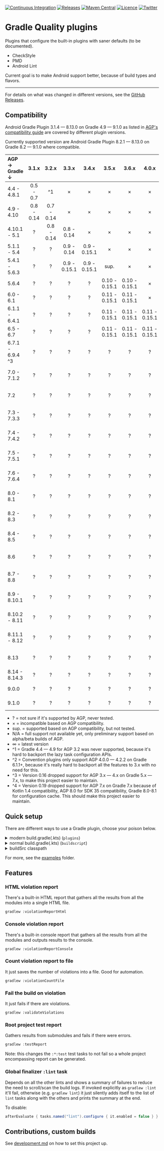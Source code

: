 [![Continuous Integration](https://github.com/TWiStErRob/net.twisterrob.gradle/actions/workflows/CI.yml/badge.svg)](https://github.com/TWiStErRob/net.twisterrob.gradle/actions/workflows/CI.yml)
[![Releases](https://img.shields.io/github/v/release/twisterrob/net.twisterrob.gradle)](
https://github.com/TWiStErRob/net.twisterrob.gradle/releases)
[![Maven Central](https://img.shields.io/maven-central/v/net.twisterrob.gradle/twister-quality)](
https://search.maven.org/search?q=g:net.twisterrob.gradle)
[![Licence](https://img.shields.io/github/license/twisterrob/net.twisterrob.gradle)](
https://github.com/TWiStErRob/net.twisterrob.gradle/blob/main/LICENCE)
[![Twitter](https://img.shields.io/twitter/follow/twisterrob?style=social)](
https://twitter.com/twisterrob)

# Gradle Quality plugins

Plugins that configure the built-in plugins with saner defaults (to be documented).
 * CheckStyle
 * PMD
 * Android Lint

Current goal is to make Android support better, because of build types and flavors.

---

For details on what was changed in different versions, see the [GitHub Releases](https://github.com/TWiStErRob/net.twisterrob.gradle/releases).

## Compatibility

Android Gradle Plugin 3.1.4 — 8.13.0 on Gradle 4.9 — 9.1.0 as listed in
[AGP's compatibility guide](https://developer.android.com/studio/releases/gradle-plugin#updating-gradle)
are covered by different plugin versions.

Currently supported version are Android Gradle Plugin 8.2.1 — 8.13.0 on Gradle 8.2 — 9.1.0 where compatible.

| AGP →<br/>Gradle ↓ |   3.1.x    |   3.2.x    |    3.3.x     |    3.4.x     |     3.5.x     |     3.6.x     |     4.0.x     |     4.1.x     |   4.2.x ^3    |    7.0.x    |    7.1.x    |    7.2.x    |    7.3.x    |  7.4.x ^4   |    8.0.x    |  8.1.x  ^4  |  8.2.x   |  8.3.x   |  8.4.x   |  8.5.x   |  8.6.x   |  8.7.x   |  8.8.x   |  8.9.x   |  8.10.x  |  8.11.x  |  8.12.x  |  8.13.x  |
|:-------------------|:----------:|:----------:|:------------:|:------------:|:-------------:|:-------------:|:-------------:|:-------------:|:-------------:|:-----------:|:-----------:|:-----------:|:-----------:|:-----------:|:-----------:|:-----------:|:--------:|:--------:|:--------:|:--------:|:--------:|:--------:|:--------:|:--------:|:--------:|:--------:|:--------:|:--------:|
| 4.4 - 4.8.1        | 0.5 - 0.7  |     ^1     |      ×       |      ×       |       ×       |       ×       |       ×       |       ×       |       ×       |      ×      |      ×      |      ×      |      ×      |      ×      |      ×      |      ×      |    ×     |    ×     |    ×     |    ×     |    ×     |    ×     |    ×     |    ×     |    ×     |    ×     |    ×     |    ×     |
| 4.9 - 4.10         | 0.8 - 0.14 | 0.7 - 0.14 |      ×       |      ×       |       ×       |       ×       |       ×       |       ×       |       ×       |      ×      |      ×      |      ×      |      ×      |      ×      |      ×      |      ×      |    ×     |    ×     |    ×     |    ×     |    ×     |    ×     |    ×     |    ×     |    ×     |    ×     |    ×     |    ×     |
| 4.10.1 - 5.1       |     ?      | 0.8 - 0.14 |  0.8 - 0.14  |      ×       |       ×       |       ×       |       ×       |       ×       |       ×       |      ×      |      ×      |      ×      |      ×      |      ×      |      ×      |      ×      |    ×     |    ×     |    ×     |    ×     |    ×     |    ×     |    ×     |    ×     |    ×     |    ×     |    ×     |    ×     |
| 5.1.1 - 5.4        |     ?      |     ?      |  0.9 - 0.14  | 0.9 - 0.15.1 |       ×       |       ×       |       ×       |       ×       |       ×       |      ×      |      ×      |      ×      |      ×      |      ×      |      ×      |      ×      |    ×     |    ×     |    ×     |    ×     |    ×     |    ×     |    ×     |    ×     |    ×     |    ×     |    ×     |    ×     |
| 5.4.1 - 5.6.3      |     ?      |     ?      | 0.9 - 0.15.1 | 0.9 - 0.15.1 |     sup.      |       ×       |       ×       |       ×       |       ×       |      ×      |      ×      |      ×      |      ×      |      ×      |      ×      |      ×      |    ×     |    ×     |    ×     |    ×     |    ×     |    ×     |    ×     |    ×     |    ×     |    ×     |    ×     |    ×     |
| 5.6.4              |     ?      |     ?      |      ?       |      ?       | 0.10 - 0.15.1 | 0.10 - 0.15.1 |       ×       |       ×       |       ×       |      ×      |      ×      |      ×      |      ×      |      ×      |      ×      |      ×      |    ×     |    ×     |    ×     |    ×     |    ×     |    ×     |    ×     |    ×     |    ×     |    ×     |    ×     |    ×     |
| 6.0 - 6.1          |     ?      |     ?      |      ?       |      ?       | 0.11 - 0.15.1 | 0.11 - 0.15.1 |       ×       |       ×       |       ×       |      ×      |      ×      |      ×      |      ×      |      ×      |      ×      |      ×      |    ×     |    ×     |    ×     |    ×     |    ×     |    ×     |    ×     |    ×     |    ×     |    ×     |    ×     |    ×     |
| 6.1.1 - 6.4.1      |     ?      |     ?      |      ?       |      ?       | 0.11 - 0.15.1 | 0.11 - 0.15.1 | 0.11 - 0.15.1 |       ×       |       ×       |      ×      |      ×      |      ×      |      ×      |      ×      |      ×      |      ×      |    ×     |    ×     |    ×     |    ×     |    ×     |    ×     |    ×     |    ×     |    ×     |    ×     |    ×     |    ×     |
| 6.5 - 6.7          |     ?      |     ?      |      ?       |      ?       | 0.11 - 0.15.1 | 0.11 - 0.15.1 | 0.11 - 0.15.1 | 0.11 - 0.15.1 |       ×       |      ×      |      ×      |      ×      |      ×      |      ×      |      ×      |      ×      |    ×     |    ×     |    ×     |    ×     |    ×     |    ×     |    ×     |    ×     |    ×     |    ×     |    ×     |    ×     |
| 6.7.1 - 6.9.4 ^3   |     ?      |     ?      |      ?       |      ?       |       ?       |       ?       |       ?       | 0.11 - 0.15.1 | 0.11 - 0.15.1 |      ×      |      ×      |      ×      |      ×      |      ×      |      ×      |      ×      |    ×     |    ×     |    ×     |    ×     |    ×     |    ×     |    ×     |    ×     |    ×     |    ×     |    ×     |    ×     |
| 7.0 - 7.1.2        |     ?      |     ?      |      ?       |      ?       |       ?       |       ?       |       ?       |       ?       | 0.13 - 0.15.1 | 0.13 - 0.18 |      ×      |      ×      |      ×      |      ×      |      ×      |      ×      |    ×     |    ×     |    ×     |    ×     |    ×     |    ×     |    ×     |    ×     |    ×     |    ×     |    ×     |    ×     |
| 7.2                |     ?      |     ?      |      ?       |      ?       |       ?       |       ?       |       ?       |       ?       | 0.13 - 0.15.1 | 0.13 - 0.18 | 0.14 - 0.18 |      ×      |      ×      |      ×      |      ×      |      ×      |    ×     |    ×     |    ×     |    ×     |    ×     |    ×     |    ×     |    ×     |    ×     |    ×     |    ×     |    ×     |
| 7.3 - 7.3.3        |     ?      |     ?      |      ?       |      ?       |       ?       |       ?       |       ?       |       ?       | 0.13 - 0.15.1 | 0.13 - 0.18 | 0.14 - 0.18 | 0.14 - 0.18 |      ×      |      ×      |      ×      |      ×      |    ×     |    ×     |    ×     |    ×     |    ×     |    ×     |    ×     |    ×     |    ×     |    ×     |    ×     |    ×     |
| 7.4 - 7.4.2        |     ?      |     ?      |      ?       |      ?       |       ?       |       ?       |       ?       |       ?       | 0.14 - 0.15.1 | 0.14 - 0.18 | 0.14 - 0.18 | 0.14 - 0.18 | 0.15 - 0.18 |      ×      |      ×      |      ×      |    ×     |    ×     |    ×     |    ×     |    ×     |    ×     |    ×     |    ×     |    ×     |    ×     |    ×     |    ×     |
| 7.5 - 7.5.1        |     ?      |     ?      |      ?       |      ?       |       ?       |       ?       |       ?       |       ?       | 0.14 - 0.15.1 | 0.14 - 0.18 | 0.14 - 0.18 | 0.14 - 0.18 | 0.15 - 0.18 | 0.15 - 0.18 |      ×      |      ×      |    ×     |    ×     |    ×     |    ×     |    ×     |    ×     |    ×     |    ×     |    ×     |    ×     |    ×     |    ×     |
| 7.6 - 7.6.4        |     ?      |     ?      |      ?       |      ?       |       ?       |       ?       |       ?       |       ?       | 0.14 - 0.15.1 | 0.14 - 0.18 | 0.14 - 0.18 | 0.14 - 0.18 | 0.15 - 0.18 | 0.15 - 0.18 |      ×      |      ×      |    ×     |    ×     |    ×     |    ×     |    ×     |    ×     |    ×     |    ×     |    ×     |    ×     |    ×     |    ×     |
| 8.0 - 8.1          |     ?      |     ?      |      ?       |      ?       |       ?       |       ?       |       ?       |       ?       |       ?       |      ?      |      ?      |      ?      |      ?      | 0.15 - 0.18 | 0.16 - 0.18 | 0.16 - 0.18 |    ×     |    ×     |    ×     |    ×     |    ×     |    ×     |    ×     |    ×     |    ×     |    ×     |    ×     |    ×     |
| 8.2 - 8.3          |     ?      |     ?      |      ?       |      ?       |       ?       |       ?       |       ?       |       ?       |       ?       |      ?      |      ?      |      ?      |      ?      | 0.17 - 0.18 | 0.17 - 0.18 | 0.17 - 0.18 | 0.17 - ∞ |    ×     |    ×     |    ×     |    ×     |    ×     |    ×     |    ×     |    ×     |    ×     |    ×     |    ×     |
| 8.4 - 8.5          |     ?      |     ?      |      ?       |      ?       |       ?       |       ?       |       ?       |       ?       |       ?       |      ?      |      ?      |      ?      |      ?      | 0.17 - 0.18 | 0.17 - 0.18 | 0.17 - 0.18 | 0.17 - ∞ | 0.17 - ∞ |    ×     |    ×     |    ×     |    ×     |    ×     |    ×     |    ×     |    ×     |    ×     |    ×     |
| 8.6                |     ?      |     ?      |      ?       |      ?       |       ?       |       ?       |       ?       |       ?       |       ?       |      ?      |      ?      |      ?      |      ?      | 0.17 - 0.18 | 0.17 - 0.18 | 0.17 - 0.18 | 0.17 - ∞ | 0.17 - ∞ | 0.17 - ∞ |    ×     |    ×     |    ×     |    ×     |    ×     |    ×     |    ×     |    ×     |    ×     |
| 8.7 - 8.8          |     ?      |     ?      |      ?       |      ?       |       ?       |       ?       |       ?       |       ?       |       ?       |      ?      |      ?      |      ?      |      ?      | 0.18 - 0.18 | 0.18 - 0.18 | 0.18 - 0.18 | 0.18 - ∞ | 0.18 - ∞ | 0.18 - ∞ | 0.18 - ∞ | 0.18 - ∞ |    ×     |    ×     |    ×     |    ×     |    ×     |    ×     |    ×     |
| 8.9 - 8.10.1       |     ?      |     ?      |      ?       |      ?       |       ?       |       ?       |       ?       |       ?       |       ?       |      ?      |      ?      |      ?      |      ?      | 0.18 - 0.18 | 0.18 - 0.18 | 0.18 - 0.18 | 0.18 - ∞ | 0.18 - ∞ | 0.18 - ∞ | 0.18 - ∞ | 0.18 - ∞ | 0.18 - ∞ |    ×     |    ×     |    ×     |    ×     |    ×     |    ×     |
| 8.10.2 - 8.11      |     ?      |     ?      |      ?       |      ?       |       ?       |       ?       |       ?       |       ?       |       ?       |      ?      |      ?      |      ?      |      ?      | 0.18 - 0.18 | 0.18 - 0.18 | 0.18 - 0.18 | 0.18 - ∞ | 0.18 - ∞ | 0.18 - ∞ | 0.18 - ∞ | 0.18 - ∞ | 0.18 - ∞ | 0.18 - ∞ |    ×     |    ×     |    ×     |    ×     |    ×     |
| 8.11.1 - 8.12      |     ?      |     ?      |      ?       |      ?       |       ?       |       ?       |       ?       |       ?       |       ?       |      ?      |      ?      |      ?      |      ?      | 0.18 - 0.18 | 0.18 - 0.18 | 0.18 - 0.18 | 0.18 - ∞ | 0.18 - ∞ | 0.18 - ∞ | 0.18 - ∞ | 0.18 - ∞ | 0.18 - ∞ | 0.18 - ∞ | 0.18 - ∞ | 0.19 - ∞ |    ×     |    ×     |    ×     |
| 8.13               |     ?      |     ?      |      ?       |      ?       |       ?       |       ?       |       ?       |       ?       |       ?       |      ?      |      ?      |      ?      |      ?      | 0.18 - 0.18 | 0.18 - 0.18 | 0.18 - 0.18 | 0.18 - ∞ | 0.18 - ∞ | 0.18 - ∞ | 0.18 - ∞ | 0.18 - ∞ | 0.18 - ∞ | 0.18 - ∞ | 0.18 - ∞ | 0.19 - ∞ | 0.19 - ∞ | 0.19 - ∞ | 0.19 - ∞ |
| 8.14 - 8.14.3      |     ?      |     ?      |      ?       |      ?       |       ?       |       ?       |       ?       |       ?       |       ?       |      ?      |      ?      |      ?      |      ?      |      ?      |      ?      |      ?      | 0.19 - ∞ | 0.19 - ∞ | 0.19 - ∞ | 0.19 - ∞ | 0.19 - ∞ | 0.19 - ∞ | 0.19 - ∞ | 0.19 - ∞ | 0.19 - ∞ | 0.19 - ∞ | 0.19 - ∞ | 0.19 - ∞ |
| 9.0.0              |     ?      |     ?      |      ?       |      ?       |       ?       |       ?       |       ?       |       ?       |       ?       |      ?      |      ?      |      ?      |      ?      |      ?      |      ?      |      ?      |    ?     |    ?     |    ?     |    ?     |    ?     |    ?     |    ?     |    ?     |    ?     |    ?     |    ?     | 0.19 - ∞ |
| 9.1.0              |     ?      |     ?      |      ?       |      ?       |       ?       |       ?       |       ?       |       ?       |       ?       |      ?      |      ?      |      ?      |      ?      |      ?      |      ?      |      ?      |    ?     |    ?     |    ?     |    ?     |    ?     |    ?     |    ?     |    ?     |    ?     |    ?     |    ?     | 0.19 - ∞ |

 * ? = not sure if it's supported by AGP, never tested.
 * × = incompatible based on AGP compatibility.
 * sup. = supported based on AGP compatibility, but not tested.
 * N/A = full support not available yet, only preliminary support based on alpha/beta builds of AGP.
 * ∞ = latest version
 * ^1 = Gradle 4.4 — 4.9 for AGP 3.2 was never supported, because it's hard to backport the lazy task configuration APIs.
 * ^2 = Convention plugins only support AGP 4.0.0 — 4.2.2 on Gradle 6.1.1+, because it's really hard to backport all the features to 3.x with no need for this.
 * ^3 = Version 0.16 dropped support for AGP 3.x — 4.x on Gradle 5.x — 7.x, to make this project easier to maintain.
 * ^4 = Version 0.19 dropped support for AGP 7.x on Gradle 7.x because of Kotlin 1.4 compatibility, AGP 8.0 for SDK 35 compatibility, Gradle 8.0-8.1 for configuration cache. This should make this project easier to maintain.

## Quick setup
There are different ways to use a Gradle plugin, choose your poison below.
<details>
	<summary>modern build.gradle(.kts) (<code>plugins</code>)</summary>

```gradle
plugins {
	id("net.twisterrob.gradle.plugin.quality") version "x.y"
}
```
</details>

<details>
	<summary>normal build.gradle(.kts) (<code>buildscript</code>)</summary>

```gradle
buildscript {
	repositories {
		mavenCentral()
	}
	dependencies {
		classpath("net.twisterrob.gradle:twister-quality:x.y")
	}
}
// Kotlin
apply(plugin = "net.twisterrob.gradle.plugin.quality")
// Groovy
apply plugin: "net.twisterrob.gradle.plugin.quality"
```

</details>

<details>
	<summary>buildSrc classpath</summary>

#### `buildSrc/build.gradle(.kts)`

```gradle
repositories {
	mavenCentral()
}
dependencies {
	implementation("net.twisterrob.gradle:twister-quality:x.y")
}
```

#### `build.gradle(.kts)`

```gradle
// Kotlin
apply(plugin = "net.twisterrob.gradle.plugin.quality")
// Groovy
apply plugin: "net.twisterrob.gradle.plugin.quality"
```

</details>

For more, see the [examples](docs/examples) folder.

## Features

### HTML violation report

There's a built-in HTML report that gathers all the results from all the modules into a single HTML file.

```shell
gradlew :violationReportHtml
```

### Console violation report

There's a built-in console report that gathers all the results from all the modules and outputs results to the console.

```shell
gradlew :violationReportConsole
```

### Count violation report to file

It just saves the number of violations into a file. Good for automation.

```shell
gradlew :violationCountFile
```

### Fail the build on violation

It just fails if there are violations.

```shell
gradlew :validateViolations
```

### Root project test report

Gathers results from submodules and fails if there were errors.

```groovy
gradlew :testReport
```

Note: this changes the `:*:test` test tasks to not fail so a whole project encompassing report can be generated.

### Global finalizer `:lint` task
Depends on all the other lints and shows a summary of failures to reduce the need to scroll/scan the build logs.
If invoked explicitly as `gradlew :lint` it'll fail, otherwise (e.g. `gradlew lint`) it just silently adds itself to the list of `lint` tasks along with the others and prints the summary at the end.

To disable:

```gradle
afterEvaluate { tasks.named("lint").configure { it.enabled = false } }
```

## Contributions, custom builds

See [development.md](docs/development.md) on how to set this project up.
